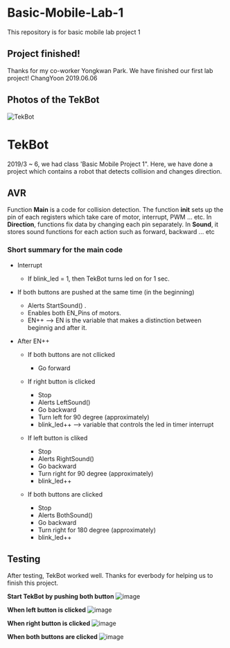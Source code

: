 # Basic-Mobile-Lab-1
This repository is for basic mobile lab project 1

## Project finished!
Thanks for my co-worker Yongkwan Park. We have finished our first lab project! ChangYoon 2019.06.06

## Photos of the TekBot
![TekBot](final.PNG)

# TekBot 
2019/3 ~ 6, we had class 'Basic Mobile Project 1". Here, we have done a project which contains a robot that detects collision and changes direction.

## AVR
Function **Main** is a code for collision detection. The function **init** sets up the pin of each registers which take care of motor, interrupt, PWM ... etc. In **Direction**, functions fix data by changing each pin separately. In **Sound**, it stores sound functions for each action such as forward, backward ... etc

### Short summary for the main code
* Interrupt
  * If blink_led = 1, then TekBot turns led on for 1 sec. 

* If both buttons are pushed at the same time (in the beginning)
  * Alerts StartSound() .
  * Enables both EN_Pins of motors.
  * EN++ --> EN is the variable that makes a distinction between beginnig and after it.
  
* After EN++
  * If both buttons are not cllicked
    * Go forward
  
  * If right button is clicked
    * Stop
    * Alerts LeftSound()
    * Go backward
    * Turn left for 90 degree (approximately)
    * blink_led++ --> variable that controls the led in timer interrupt
    
  * If left button is cliked
    * Stop
    * Alerts RightSound()
    * Go backward
    * Turn right for 90 degree (approximately)
    * blink_led++ 
   
  * If both buttons are clicked
    * Stop
    * Alerts BothSound()
    * Go backward
    * Turn right for 180 degree (approximately)
    * blink_led++
   
## Testing 
After testing, TekBot worked well. Thanks for everbody for helping us to finish this project. 

**Start TekBot by pushing both button**
![image](final_1.PNG)

**When left button is clicked**
![image](final_2.PNG)

**When right button is clicked**
![image](final_3.PNG)

**When both buttons are clicked**
![image](final_4.PNG) 
